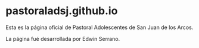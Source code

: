 # pastoraladsj.github.io

Esta es la página oficial de Pastoral Adolescentes de San Juan de los Arcos.

La página fué desarrollada por Edwin Serrano.

